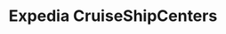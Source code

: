 ---
title: "Expedia CruiseShipCenters"
url: /hingham/expedia-cruiseshipcenters/
shop: travel agency
---
